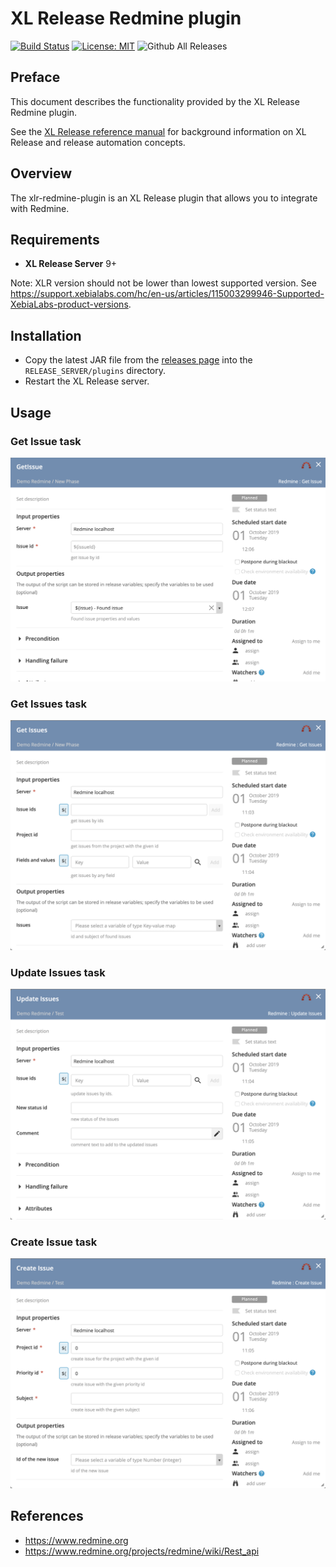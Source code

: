 # XL Release Redmine plugin

[![Build Status][xlr-redmine-plugin-travis-image]][xlr-redmine-plugin-travis-url]
[![License: MIT][xlr-redmine-plugin-license-image]][xlr-redmine-plugin-license-url]
![Github All Releases][xlr-redmine-plugin-downloads-image]

[xlr-redmine-plugin-travis-image]: https://travis-ci.org/xebialabs-community/xlr-redmine-plugin.svg?branch=master
[xlr-redmine-plugin-travis-url]: https://travis-ci.org/xebialabs-community/xlr-redmine-plugin
[xlr-redmine-plugin-license-image]: https://img.shields.io/badge/License-MIT-yellow.svg
[xlr-redmine-plugin-license-url]: https://opensource.org/licenses/MIT
[xlr-redmine-plugin-downloads-image]: https://img.shields.io/github/downloads/xebialabs-community/xlr-redmine-plugin/total.svg

## Preface

This document describes the functionality provided by the XL Release Redmine plugin.

See the [XL Release reference manual](https://docs.xebialabs.com/xl-release) for background information on XL Release and release automation concepts.  

## Overview

The xlr-redmine-plugin is an XL Release plugin that allows you to integrate with Redmine.

## Requirements

* **XL Release Server** 9+

Note:  XLR version should not be lower than lowest supported version.  See <https://support.xebialabs.com/hc/en-us/articles/115003299946-Supported-XebiaLabs-product-versions>.

## Installation

* Copy the latest JAR file from the [releases page](https://github.com/xebialabs-community/xlr-redmine-plugin/releases) into the `RELEASE_SERVER/plugins` directory.
* Restart the XL Release server.

## Usage

### Get Issue task

![getIssue screenshot](images/getIssue.png)

### Get Issues task

![getIssues screenshot](images/getIssues.png)

### Update Issues task

![updateIssues screenshot](images/updateIssues.png)

### Create Issue task

![createIssue screenshot](images/createIssue.png)

## References

* <https://www.redmine.org>
* <https://www.redmine.org/projects/redmine/wiki/Rest_api>
